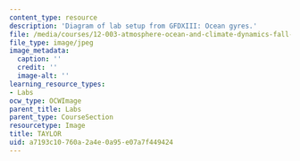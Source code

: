 ```yaml
---
content_type: resource
description: 'Diagram of lab setup from GFDXIII: Ocean gyres.'
file: /media/courses/12-003-atmosphere-ocean-and-climate-dynamics-fall-2008/a7193c10760a2a4e0a95e07a7f449424_TAYLOR.jpg
file_type: image/jpeg
image_metadata:
  caption: ''
  credit: ''
  image-alt: ''
learning_resource_types:
- Labs
ocw_type: OCWImage
parent_title: Labs
parent_type: CourseSection
resourcetype: Image
title: TAYLOR
uid: a7193c10-760a-2a4e-0a95-e07a7f449424
---
```

